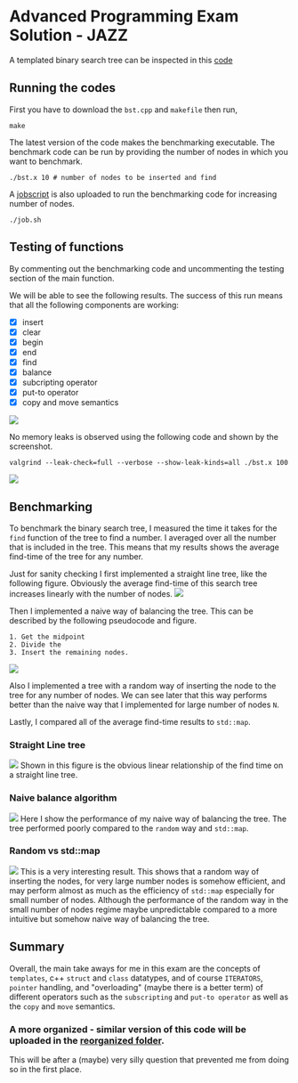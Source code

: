 # Advanced Programming Exam Solution - JAZZ


A templated binary search tree can be inspected in this [code](bst.cpp)

## Running the codes

First you have to download the `bst.cpp` and `makefile` then run,

```
make
```

The latest version of the code makes the benchmarking executable.
The benchmark code can be run by providing the number of nodes in which you want to benchmark.
```
./bst.x 10 # number of nodes to be inserted and find
```

A [jobscript](job.sh) is also uploaded to run the benchmarking code for increasing number of nodes.

```
./job.sh
```

## Testing of functions
By commenting out the benchmarking code and uncommenting the testing section of the main function.

We will be able to see the following results.
The success of this run means that all the following components are working:

- [x] insert
- [x] clear
- [x] begin
- [x] end
- [x] find
- [x] balance
- [x] subcripting operator
- [x] put-to operator
- [x] copy and move semantics

![](test_functions.png)

No memory leaks is observed using the following code and shown by the screenshot.
```
valgrind --leak-check=full --verbose --show-leak-kinds=all ./bst.x 100
```
![](noleak.png)

## Benchmarking
To benchmark the binary search tree, I measured the time it takes for the `find` function of the tree to find a number.
I averaged over all the number that is included in the tree.
This means that my results shows the average find-time of the tree for any number.

Just for sanity checking I first implemented a straight line tree, like the following figure.
Obviously the average find-time of this search tree increases linearly with the number of nodes.
![](line_tree.png)

Then I implemented a naive way of balancing the tree.
This can be described by the following pseudocode and figure.

```
1. Get the midpoint
2. Divide the 
3. Insert the remaining nodes.
```
![](naive_balance.png)

Also I implemented a tree with a random way of inserting the node to the tree for any number of nodes.
We can see later that this way performs better than the naive way that I implemented for large number of nodes `N`.

Lastly, I compared all of the average find-time results to `std::map`.

### Straight Line tree
![](benchmark_results/benchmark.png)
Shown in this figure is the obvious linear relationship of the find time on a straight line tree.

### Naive balance algorithm
![](benchmark_results/benchmark_balance.png)
Here I show the performance of my naive way of balancing the tree.
The tree performed poorly compared to the `random` way and `std::map`.

### Random  vs std::map
![](benchmark_results/benchmark_random.png)
This is a very interesting result.
This shows that a random way of inserting the nodes, for very large number nodes is somehow efficient, and may perform almost as much as the efficiency of `std::map` especially for small number of nodes.
Although the performance of the random way in the small number of nodes regime maybe unpredictable compared to a more intuitive but somehow naive way of balancing the tree.

## Summary
Overall, the main take aways for me in this exam are the concepts of `templates`, c++ `struct` and `class` datatypes, and of course `ITERATORS`, `pointer` handling, and "overloading" (maybe there is a better term) of different operators such as the `subscripting` and `put-to operator` as well as the `copy` and `move` semantics.


### A more organized - similar version of this code will be uploaded in the [reorganized folder](reorganized/).
This will be after a (maybe) very silly question that prevented me from doing so in the first place.

